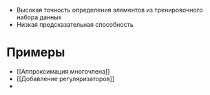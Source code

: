 - Высокая точность определения элементов из тренировочного набора данных
- Низкая предсказательная способность

# Примеры
- [[Аппроксимация многочлена]]
- [[Добавление регуляризаторов]]
- 